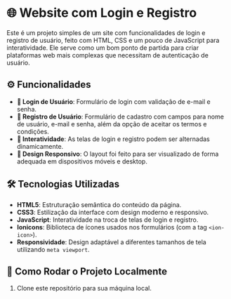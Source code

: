 # 🌐 Website com Login e Registro

Este é um projeto simples de um site com funcionalidades de login e registro de usuário, feito com HTML, CSS e um pouco de JavaScript para interatividade. Ele serve como um bom ponto de partida para criar plataformas web mais complexas que necessitam de autenticação de usuário.

## ⚙️ Funcionalidades

- **🔑 Login de Usuário**: Formulário de login com validação de e-mail e senha.
- **📝 Registro de Usuário**: Formulário de cadastro com campos para nome de usuário, e-mail e senha, além da opção de aceitar os termos e condições.
- **🔄 Interatividade**: As telas de login e registro podem ser alternadas dinamicamente.
- **📱 Design Responsivo**: O layout foi feito para ser visualizado de forma adequada em dispositivos móveis e desktop.

## 🛠️ Tecnologias Utilizadas

- **HTML5**: Estruturação semântica do conteúdo da página.
- **CSS3**: Estilização da interface com design moderno e responsivo.
- **JavaScript**: Interatividade na troca de telas de login e registro.
- **Ionicons**: Biblioteca de ícones usados nos formulários (com a tag `<ion-icon>`).
- **Responsividade**: Design adaptável a diferentes tamanhos de tela utilizando `meta viewport`.

## 🚀 Como Rodar o Projeto Localmente

1. Clone este repositório para sua máquina local.

